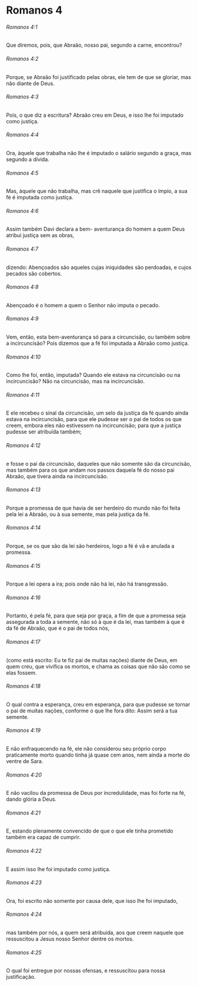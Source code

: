 # Romanos 4

###### Romanos 4:1

Que diremos, pois, que Abraão, nosso pai, segundo a carne, encontrou?

###### Romanos 4:2

Porque, se Abraão foi justificado pelas obras, ele tem de que se gloriar, mas não diante de Deus.

###### Romanos 4:3

Pois, o que diz a escritura? Abraão creu em Deus, e isso lhe foi imputado como justiça.

###### Romanos 4:4

Ora, àquele que trabalha não lhe é imputado o salário segundo a graça, mas segundo a dívida.

###### Romanos 4:5

Mas, àquele que não trabalha, mas crê naquele que justifica o ímpio, a sua fé é imputada como justiça.

###### Romanos 4:6

Assim também Davi declara a bem- aventurança do homem a quem Deus atribui justiça sem as obras,

###### Romanos 4:7

dizendo: Abençoados são aqueles cujas iniquidades são perdoadas, e cujos pecados são cobertos.

###### Romanos 4:8

Abençoado é o homem a quem o Senhor não imputa o pecado.

###### Romanos 4:9

Vem, então, esta bem-aventurança só para a circuncisão, ou também sobre a incircuncisão? Pois dizemos que a fé foi imputada a Abraão como justiça.

###### Romanos 4:10

Como lhe foi, então, imputada? Quando ele estava na circuncisão ou na incircuncisão? Não na circuncisão, mas na incircuncisão.

###### Romanos 4:11

E ele recebeu o sinal da circuncisão, um selo da justiça da fé quando ainda estava na incircuncisão, para que ele pudesse ser o pai de todos os que creem, embora eles não estivessem na incircuncisão; para que a justiça pudesse ser atribuída também;

###### Romanos 4:12

e fosse o pai da circuncisão, daqueles que não somente são da circuncisão, mas também para os que andam nos passos daquela fé do nosso pai Abraão, que tivera ainda na incircuncisão.

###### Romanos 4:13

Porque a promessa de que havia de ser herdeiro do mundo não foi feita pela lei a Abraão, ou à sua semente, mas pela justiça da fé.

###### Romanos 4:14

Porque, se os que são da lei são herdeiros, logo a fé é vã e anulada a promessa.

###### Romanos 4:15

Porque a lei opera a ira; pois onde não há lei, não há transgressão.

###### Romanos 4:16

Portanto, é pela fé, para que seja por graça, a fim de que a promessa seja assegurada a toda a semente, não só à que é da lei, mas também à que é da fé de Abraão, que é o pai de todos nós,

###### Romanos 4:17

(como está escrito: Eu te fiz pai de muitas nações) diante de Deus, em quem creu, que vivifica os mortos, e chama as coisas que não são como se elas fossem.

###### Romanos 4:18

O qual contra a esperança, creu em esperança, para que pudesse se tornar o pai de muitas nações, conforme o que lhe fora dito: Assim será a tua semente.

###### Romanos 4:19

E não enfraquecendo na fé, ele não considerou seu próprio corpo praticamente morto quando tinha já quase cem anos, nem ainda a morte do ventre de Sara.

###### Romanos 4:20

E não vacilou da promessa de Deus por incredulidade, mas foi forte na fé, dando glória a Deus.

###### Romanos 4:21

E, estando plenamente convencido de que o que ele tinha prometido também era capaz de cumprir.

###### Romanos 4:22

E assim isso lhe foi imputado como justiça.

###### Romanos 4:23

Ora, foi escrito não somente por causa dele, que isso lhe foi imputado,

###### Romanos 4:24

mas também por nós, a quem será atribuída, aos que creem naquele que ressuscitou a Jesus nosso Senhor dentre os mortos.

###### Romanos 4:25

O qual foi entregue por nossas ofensas, e ressuscitou para nossa justificação.

